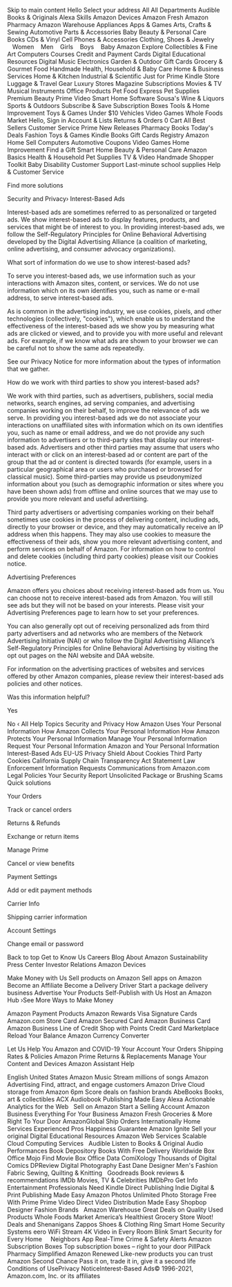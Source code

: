 Skip to main content
Hello
Select your address
All
All Departments
Audible Books & Originals
Alexa Skills
Amazon Devices
Amazon Fresh
Amazon Pharmacy
Amazon Warehouse
Appliances
Apps & Games
Arts, Crafts & Sewing
Automotive Parts & Accessories
Baby
Beauty & Personal Care
Books
CDs & Vinyl
Cell Phones & Accessories
Clothing, Shoes & Jewelry
   Women
   Men
   Girls
   Boys
   Baby
Amazon Explore
Collectibles & Fine Art
Computers
Courses
Credit and Payment Cards
Digital Educational Resources
Digital Music
Electronics
Garden & Outdoor
Gift Cards
Grocery & Gourmet Food
Handmade
Health, Household & Baby Care
Home & Business Services
Home & Kitchen
Industrial & Scientific
Just for Prime
Kindle Store
Luggage & Travel Gear
Luxury Stores
Magazine Subscriptions
Movies & TV
Musical Instruments
Office Products
Pet Food Express
Pet Supplies
Premium Beauty
Prime Video
Smart Home
Software
Sousa's Wine & Liquors
Sports & Outdoors
Subscribe & Save
Subscription Boxes
Tools & Home Improvement
Toys & Games
Under $10
Vehicles
Video Games
Whole Foods Market
Hello, Sign in
Account & Lists
Returns
& Orders
0
Cart
All
Best Sellers
Customer Service
Prime
New Releases
Pharmacy
Books
Today's Deals
Fashion
Toys & Games
Kindle Books
Gift Cards
Registry
Amazon Home
Sell
Computers
Automotive
Coupons
Video Games
Home Improvement
Find a Gift
Smart Home
Beauty & Personal Care
Amazon Basics
Health & Household
Pet Supplies
TV & Video
Handmade
Shopper Toolkit
Baby
Disability Customer Support
Last-minute school supplies
Help & Customer Service

Find more solutions

Security and Privacy›
Interest-Based Ads

Interest-based ads are sometimes referred to as personalized or targeted ads. We show interest-based ads to display features, products, and services that might be of interest to you. In providing interest-based ads, we follow the Self-Regulatory Principles for Online Behavioral Advertising developed by the Digital Advertising Alliance (a coalition of marketing, online advertising, and consumer advocacy organizations).

What sort of information do we use to show interest-based ads?

To serve you interest-based ads, we use information such as your interactions with Amazon sites, content, or services. We do not use information which on its own identifies you, such as name or e-mail address, to serve interest-based ads.

As is common in the advertising industry, we use cookies, pixels, and other technologies (collectively, "cookies"), which enable us to understand the effectiveness of the interest-based ads we show you by measuring what ads are clicked or viewed, and to provide you with more useful and relevant ads. For example, if we know what ads are shown to your browser we can be careful not to show the same ads repeatedly.

See our Privacy Notice for more information about the types of information that we gather.

How do we work with third parties to show you interest-based ads?

We work with third parties, such as advertisers, publishers, social media networks, search engines, ad serving companies, and advertising companies working on their behalf, to improve the relevance of ads we serve. In providing you interest-based ads we do not associate your interactions on unaffiliated sites with information which on its own identifies you, such as name or email address, and we do not provide any such information to advertisers or to third-party sites that display our interest-based ads. Advertisers and other third parties may assume that users who interact with or click on an interest-based ad or content are part of the group that the ad or content is directed towards (for example, users in a particular geographical area or users who purchased or browsed for classical music). Some third-parties may provide us pseudonymized information about you (such as demographic information or sites where you have been shown ads) from offline and online sources that we may use to provide you more relevant and useful advertising.

Third party advertisers or advertising companies working on their behalf sometimes use cookies in the process of delivering content, including ads, directly to your browser or device, and they may automatically receive an IP address when this happens. They may also use cookies to measure the effectiveness of their ads, show you more relevant advertising content, and perform services on behalf of Amazon. For information on how to control and delete cookies (including third party cookies) please visit our Cookies notice.

Advertising Preferences

Amazon offers you choices about receiving interest-based ads from us. You can choose not to receive interest-based ads from Amazon. You will still see ads but they will not be based on your interests. Please visit your Advertising Preferences page to learn how to set your preferences.

You can also generally opt out of receiving personalized ads from third party advertisers and ad networks who are members of the Network Advertising Initiative (NAI) or who follow the Digital Advertising Alliance’s Self-Regulatory Principles for Online Behavioral Advertising by visiting the opt out pages on the NAI website and DAA website.

For information on the advertising practices of websites and services offered by other Amazon companies, please review their interest-based ads policies and other notices.

Was this information helpful?

Yes
 
No
‹ All Help Topics
Security and Privacy
How Amazon Uses Your Personal Information
How Amazon Collects Your Personal Information
How Amazon Protects Your Personal Information
Manage Your Personal Information
Request Your Personal Information
Amazon and Your Personal Information
Interest-Based Ads
EU-US Privacy Shield
About Cookies
Third Party Cookies
California Supply Chain Transparency Act Statement
Law Enforcement Information Requests
Communications from Amazon.com
Legal Policies
Your Security
Report Unsolicited Package or Brushing Scams
Quick solutions
	

Your Orders

Track or cancel orders

	

Returns & Refunds

Exchange or return items

	

Manage Prime

Cancel or view benefits

	

Payment Settings

Add or edit payment methods

	

Carrier Info

Shipping carrier information

	

Account Settings

Change email or password

Back to top
Get to Know Us
Careers
Blog
About Amazon
Sustainability
Press Center
Investor Relations
Amazon Devices
		
Make Money with Us
Sell products on Amazon
Sell apps on Amazon
Become an Affiliate
Become a Delivery Driver
Start a package delivery business
Advertise Your Products
Self-Publish with Us
Host an Amazon Hub
›See More Ways to Make Money
		
Amazon Payment Products
Amazon Rewards Visa Signature Cards
Amazon.com Store Card
Amazon Secured Card
Amazon Business Card
Amazon Business Line of Credit
Shop with Points
Credit Card Marketplace
Reload Your Balance
Amazon Currency Converter
		
Let Us Help You
Amazon and COVID-19
Your Account
Your Orders
Shipping Rates & Policies
Amazon Prime
Returns & Replacements
Manage Your Content and Devices
Amazon Assistant
Help
 
English United States
Amazon Music
Stream millions
of songs		Amazon Advertising
Find, attract, and
engage customers		Amazon Drive
Cloud storage
from Amazon		6pm
Score deals
on fashion brands		AbeBooks
Books, art
& collectibles		ACX
Audiobook Publishing
Made Easy		Alexa
Actionable Analytics
for the Web
 
Sell on Amazon
Start a Selling Account		Amazon Business
Everything For
Your Business		Amazon Fresh
Groceries & More
Right To Your Door		AmazonGlobal
Ship Orders
Internationally		Home Services
Experienced Pros
Happiness Guarantee		Amazon Ignite
Sell your original
Digital Educational
Resources		Amazon Web Services
Scalable Cloud
Computing Services
 
Audible
Listen to Books & Original
Audio Performances		Book Depository
Books With Free
Delivery Worldwide		Box Office Mojo
Find Movie
Box Office Data		ComiXology
Thousands of
Digital Comics		DPReview
Digital
Photography		East Dane
Designer Men's
Fashion		Fabric
Sewing, Quilting
& Knitting
 
Goodreads
Book reviews
& recommendations		IMDb
Movies, TV
& Celebrities		IMDbPro
Get Info Entertainment
Professionals Need		Kindle Direct Publishing
Indie Digital & Print Publishing
Made Easy		Amazon Photos
Unlimited Photo Storage
Free With Prime		Prime Video Direct
Video Distribution
Made Easy		Shopbop
Designer
Fashion Brands
 
Amazon Warehouse
Great Deals on
Quality Used Products		Whole Foods Market
America’s Healthiest
Grocery Store		Woot!
Deals and
Shenanigans		Zappos
Shoes &
Clothing		Ring
Smart Home
Security Systems		eero WiFi
Stream 4K Video
in Every Room		Blink
Smart Security
for Every Home
 
 		Neighbors App
Real-Time Crime
& Safety Alerts		Amazon Subscription Boxes
Top subscription boxes – right to your door		PillPack
Pharmacy Simplified		Amazon Renewed
Like-new products
you can trust		Amazon Second Chance
Pass it on, trade it in, give it a second life		 
Conditions of UsePrivacy NoticeInterest-Based Ads© 1996-2021, Amazon.com, Inc. or its affiliates